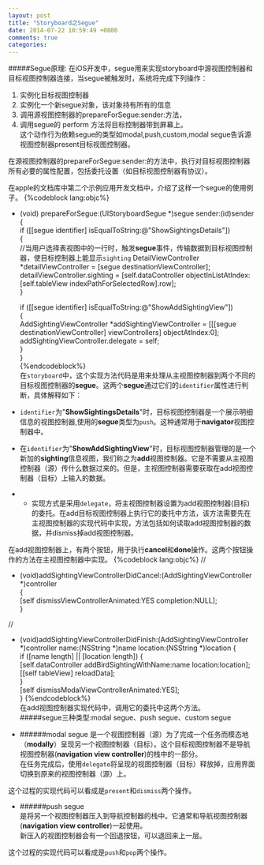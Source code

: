 ```yaml
---
layout: post
title: "Storyboard之Segue"
date: 2014-07-22 10:59:49 +0800
comments: true
categories: 
---
```

#####Segue原理:
在iOS开发中，segue用来实现storyboard中源视图控制器和目标视图控制器连接，当segue被触发时，系统将完成下列操作：

1. 实例化目标视图控制器
2. 实例化一个新segue对象，该对象持有所有的信息
3. 调用源视图控制器的prepareForSegue:sender:方法，
4. 调用segue的 perform 方法将目标控制器带到屏幕上。  
这个动作行为依赖segue的类型如modal,push,custom,modal segue告诉源视图控制器present目标视图控制器。

在源视图控制器的prepareForSegue:sender:的方法中，执行对目标视图控制器所有必要的属性配置，包括委托设置（如目标视图控制器有协议）。

在apple的文档库中第二个示例应用开发文档中，介绍了这样一个segue的使用例子。
{%codeblock lang:objc%}
- (void) prepareForSegue:(UIStoryboardSegue *)segue sender:(id)sender  
{  
    if ([[segue identifier] isEqualToString:@"ShowSightingsDetails"])  
    {  
    //当用户选择表视图中的一行时，触发**segue**事件，传输数据到目标视图控制器，使目标控制器上能显示`sighting`
        DetailViewController *detailViewController = [segue destinationViewController];  
        detailViewController.sighting = [self.dataController objectInListAtIndex:[self.tableView indexPathForSelectedRow].row];  
    }  
   
    if ([[segue identifier] isEqualToString:@"ShowAddSightingView"])  
    {  
        AddSightingViewController *addSightingViewController = [[[segue destinationViewController] viewControllers] objectAtIndex:0];  
        addSightingViewController.delegate = self;  
    }  
}  
{%endcodeblock%}  
在`storyboard`中，这个实现方法代码是用来处理从主视图控制器到两个不同的目标视图控制器的**segue**。这两个**segue**通过它们的`identifier`属性进行判断，具体解释如下：  
 
 * `identifier`为"**ShowSightingsDetails**"时，目标视图控制器是一个展示明细信息的视图控制器,使用的**segue**类型为`push`。这种通常用于**navigator**视图控制器中。  

 * 在`identifier`为"**ShowAddSightingView**"时，目标视图控制器管理的是一个新加的**sighting**信息视图，我们称之为**add**视图控制器。它是不需要从主视图控制器（源）传什么数据过来的。但是，主视图控制器需要获取在add视图控制器（目标）上输入的数据。  
* * 实现方式是采用`delegate`，将主视图控制器设置为add视图控制器(目标)的委托。在add目标视图控制器上执行它的委托中方法，该方法需要先在主视图控制器的实现代码中实现，方法包括如何读取add视图控制器的数据，并dismiss掉add视图控制器。  

在add视图控制器上，有两个按钮，用于执行**cancel**和**done**操作。这两个按钮操作的方法在主视图控制器中实现。
{%codeblock lang:objc%}
//
- (void)addSightingViewControllerDidCancel:(AddSightingViewController *)controller  
{  
	[self dismissViewControllerAnimated:YES completion:NULL];  
}  
 
// 
- (void)addSightingViewControllerDidFinish:(AddSightingViewController *)controller name:(NSString *)name location:(NSString *)location {  
if ([name length] || [location length]) {  
	[self.dataController addBirdSightingWithName:name location:location];  
	[[self tableView] reloadData];  
}  
	[self dismissModalViewControllerAnimated:YES];  
}
{%endcodeblock%}  
在add视图控制器实现代码中，调用它的委托中这两个方法。  
#####segue三种类型:modal segue、push segue、custom segue
* ######modal segue
  是一个视图控制器（源）为了完成一个任务而模态地（**modally**）呈现另一个视图控制器（目标）。这个目标视图控制器不是导航视图控制器(**navigation view controller**)的栈中的一部分。  
在任务完成后，使用`delegate`将呈现的视图控制器（目标）释放掉，应用界面切换到原来的视图控制器（源）上。  

这个过程的实现代码可以看成是`present`和`dismiss`两个操作。  

* ######push segue  
是将另一个视图控制器压入到导航控制器的栈中。它通常和导航视图控制器(**navigation view controller**)一起使用。  
新压入的视图控制器会有一个回退按钮，可以退回来上一层。

这个过程的实现代码可以看成是`push`和`pop`两个操作。

